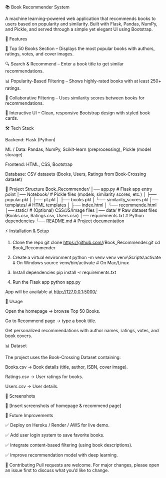 📚 Book Recommender System

A machine learning–powered web application that recommends books to users based on popularity and similarity.
Built with Flask, Pandas, NumPy, and Pickle, and served through a simple yet elegant UI using Bootstrap.

🚀 Features

📖 Top 50 Books Section – Displays the most popular books with authors, ratings, votes, and cover images.

🔍 Search & Recommend – Enter a book title to get similar recommendations.

📊 Popularity-Based Filtering – Shows highly-rated books with at least 250+ ratings.

🧠 Collaborative Filtering – Uses similarity scores between books for recommendations.

🎨 Interactive UI – Clean, responsive Bootstrap design with styled book cards.

🛠️ Tech Stack

Backend: Flask (Python)

ML / Data: Pandas, NumPy, Scikit-learn (preprocessing), Pickle (model storage)

Frontend: HTML, CSS, Bootstrap

Database: CSV datasets (Books, Users, Ratings from Book-Crossing dataset)

📂 Project Structure
Book_Recommender/
│── app.py                # Flask app entry point
│── Notebook/             # Pickle files (models, similarity scores, etc.)
│   ├── popular.pkl
│   ├── pt.pkl
│   ├── books.pkl
│   └── similarity_scores.pkl
│── templates/            # HTML templates
│   ├── index.html
│   └── recommende.html
│── static/               # (Optional) CSS/JS/Image files
│── data/                 # Raw dataset files (Books.csv, Ratings.csv, Users.csv)
│── requirements.txt      # Python dependencies
└── README.md             # Project documentation

⚡ Installation & Setup
1. Clone the repo
git clone https://github.com/<your-username>/Book_Recommender.git
cd Book_Recommender

2. Create a virtual environment
python -m venv venv
venv\Scripts\activate     # On Windows
source venv/bin/activate  # On Mac/Linux

3. Install dependencies
pip install -r requirements.txt

4. Run the Flask app
python app.py


App will be available at http://127.0.0.1:5000/

🎯 Usage

Open the homepage → browse Top 50 Books.

Go to Recommend page → type a book title.

Get personalized recommendations with author names, ratings, votes, and book covers.

📊 Dataset

The project uses the Book-Crossing Dataset containing:

Books.csv → Book details (title, author, ISBN, cover image).

Ratings.csv → User ratings for books.

Users.csv → User details.

📸 Screenshots

📌 [Insert screenshots of homepage & recommend page]

🔮 Future Improvements

✅ Deploy on Heroku / Render / AWS for live demo.

✅ Add user login system to save favorite books.

✅ Integrate content-based filtering (using book descriptions).

✅ Improve recommendation model with deep learning.

🤝 Contributing
Pull requests are welcome. For major changes, please open an issue first to discuss what you’d like to change.
